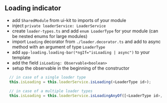 ## Loading indicator

- add `SharedModule` from ui-kit to imports of your module
- inject `private loaderService: LoaderService`
- create `loader-types.ts` and add `enum LoaderType` for your module (can be nested enums for large modules)
- import `Loading` decorator from `./loader.decorator.ts` and add to async method with an argument of type `LoaderType`
- add `app-loading.loading-bar(*ngIf="isLoading | async")` to your template
- add the field `isLoading: Observable<boolean>`
- setup the observable in the beginning of the constructor
```js 
  // in case of a single loader type
  this.isLoading = this.loaderService.isLoading(<LoaderType id>);
   
  // in case of a multiple loader types
  this.isLoading = this.loaderService.isLoadingAnyOf([<LoaderType id>, <LoaderType id>, ...]);
```

